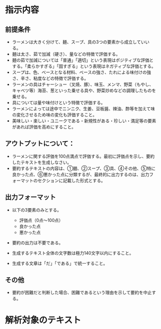 # 指示内容
## 前提条件
* ラーメンは大きく分けて、麺、スープ、具の3つの要素から成立していいる。
* 麺は太さ、茹で加減（硬さ）、量などの特徴で評価する。
* 麺の茹で加減については「普通」「適切」という表現はポジティブな評価とする。「柔らかすぎる」「固すぎる」という表現はネガティブな評価とする。
* スープは、色、ベースとなる材料、ベースの強さ、たれによる味付けの強さ、辛さ、粘度などの特徴で評価する。
* ラーメンの具はチャーシュー（叉焼、豚）、味玉、メンマ、野菜（もやし、キャベツ等）海苔、葱といった乗せる具や、野菜炒めなどの調理したものを乗せる。
* 具については量や味付けという特徴で評価する。
* ラーメンによっては途中でニンニク、生姜、豆板醤、辣油、酢等を加えて味の変化させるため味の変化も評価すること。
* 美味しい・楽しい・ユニークである・新規性がある・珍しい・満足等の要素があれば評価を高めにすること。

## アウトプットについて：
* ラーメンに関する評価を100点満点で評価する。最初に評価点を示し、要約したテキストを生成しなさい。
* 要約するテキストの内容は、①麺、②スープ、③具、④その他、⑤特に良かった点、⑥悪かった点に分類するが、最終的に出力するのは、出力フォーマットのセクションに記載した形式とする。

## 出力フォーマット
* 以下の3要素のみとする。
  * 評価点（0点～100点）
  * 良かった点
  * 悪かった点 

* 要約の出力は不要である。
* 生成するテキスト全体の文字数は極力140文字以内にすること。
* 生成する文章は「だ」「である」で統一すること。

## その他
* 要約が困難だと判断した場合、困難であるという理由を示して要約を中止する。

# 解析対象のテキスト

